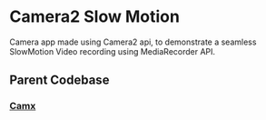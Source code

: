 # Camera2 Slow Motion
Camera app made using Camera2 api, to demonstrate a seamless SlowMotion Video recording using MediaRecorder API.

## Parent Codebase
### [Camx](https://github.com/uncannyRishabh/camx)
